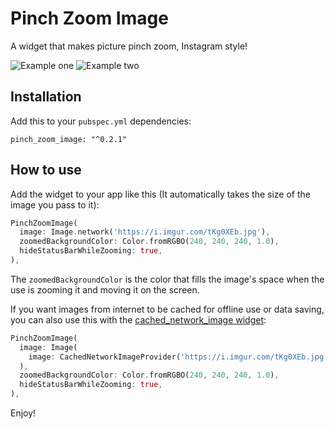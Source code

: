 # Pinch Zoom Image

A widget that makes picture pinch zoom, Instagram style!

![Example one](https://dl.dropboxusercontent.com/s/ke7ms7oys45r2ja/example1.jpg)
![Example two](https://dl.dropboxusercontent.com/s/ozo01jpv9xi5jqq/example2.jpg)

## Installation

Add this to your `pubspec.yml` dependencies:

```
pinch_zoom_image: "^0.2.1"
```

## How to use

Add the widget to your app like this (It automatically takes the size of the image you pass to it):

```dart
PinchZoomImage(
  image: Image.network('https://i.imgur.com/tKg0XEb.jpg'),
  zoomedBackgroundColor: Color.fromRGBO(240, 240, 240, 1.0),
  hideStatusBarWhileZooming: true,
),
```

The `zoomedBackgroundColor` is the color that fills the image's space when the use is zooming it and moving it on the screen.

If you want images from internet to be cached for offline use or data saving, you can also use this with the [cached_network_image widget](https://pub.dartlang.org/packages/cached_network_image):

```dart
PinchZoomImage(
  image: Image(
    image: CachedNetworkImageProvider('https://i.imgur.com/tKg0XEb.jpg'),
  ),
  zoomedBackgroundColor: Color.fromRGBO(240, 240, 240, 1.0),
  hideStatusBarWhileZooming: true,
),
```

Enjoy!
